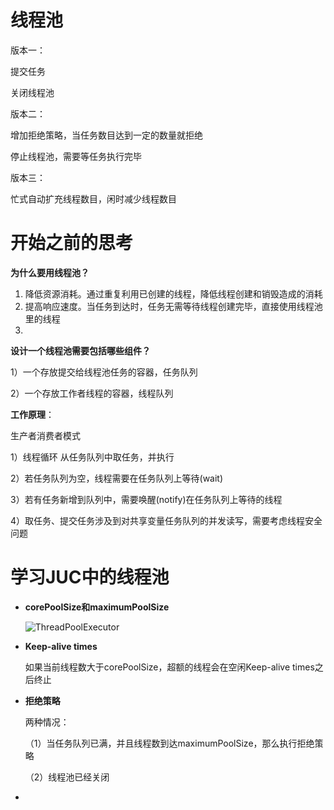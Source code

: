 # 线程池

版本一：

提交任务

关闭线程池



版本二：

增加拒绝策略，当任务数目达到一定的数量就拒绝

停止线程池，需要等任务执行完毕



版本三：

忙式自动扩充线程数目，闲时减少线程数目



# 开始之前的思考

**为什么要用线程池？**

1. 降低资源消耗。通过重复利用已创建的线程，降低线程创建和销毁造成的消耗
2. 提高响应速度。当任务到达时，任务无需等待线程创建完毕，直接使用线程池里的线程
3. 



**设计一个线程池需要包括哪些组件？**

1）一个存放提交给线程池任务的容器，任务队列

2）一个存放工作者线程的容器，线程队列



**工作原理**：

生产者消费者模式

1）线程循环 从任务队列中取任务，并执行

2）若任务队列为空，线程需要在任务队列上等待(wait)

3）若有任务新增到队列中，需要唤醒(notify)在任务队列上等待的线程

4）取任务、提交任务涉及到对共享变量任务队列的并发读写，需要考虑线程安全问题



# 学习JUC中的线程池

- **corePoolSize和maximumPoolSize**

  ![ThreadPoolExecutor](image/ThreadPoolExecutor.jpg)

- **Keep-alive times**

  如果当前线程数大于corePoolSize，超额的线程会在空闲Keep-alive times之后终止

- **拒绝策略**

  两种情况：

  （1）当任务队列已满，并且线程数到达maximumPoolSize，那么执行拒绝策略

  （2）线程池已经关闭

- 